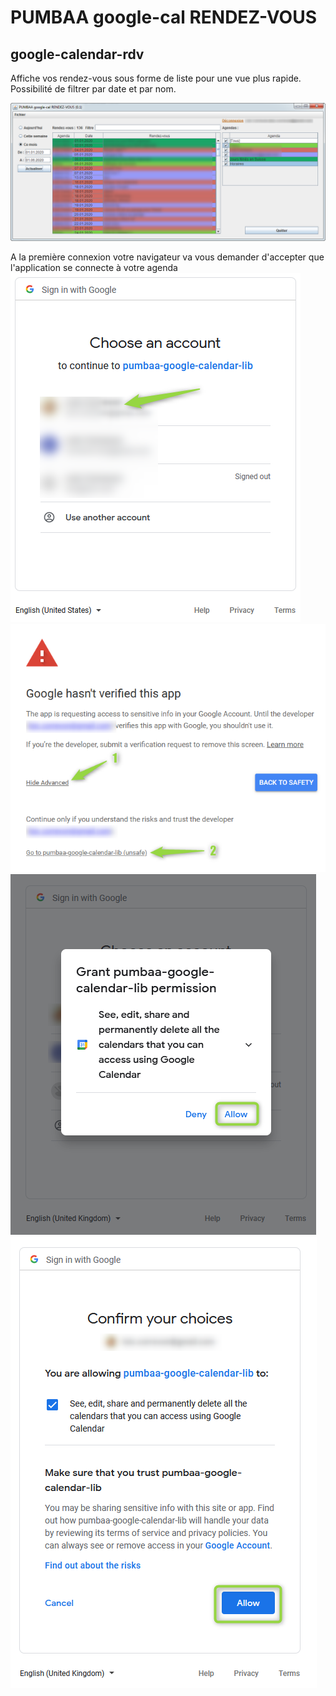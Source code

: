 # PUMBAA google-cal RENDEZ-VOUS
## google-calendar-rdv
Affiche vos rendez-vous sous forme de liste pour une vue plus rapide.
Possibilité de filtrer par date et par nom.

![Alt text](./screenshots/screenshot_01.png?raw=true "GUI 1")

A la première connexion votre navigateur va vous demander d'accepter que l'application se connecte à votre agenda
![Alt text](./screenshots/1st-connect_01.png?raw=true "1st connect 01")
![Alt text](./screenshots/1st-connect_02.png?raw=true "1st connect 02")
![Alt text](./screenshots/1st-connect_03.png?raw=true "1st connect 03")
![Alt text](./screenshots/1st-connect_04.png?raw=true "1st connect 04")
